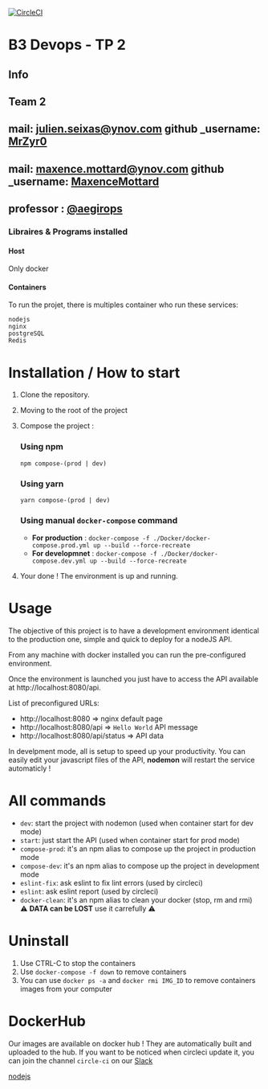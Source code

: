 [![CircleCI](https://circleci.com/gh/MaxenceMottard/ynov_devops_ci_cd_project.svg?style=svg)](https://circleci.com/gh/MaxenceMottard/ynov_devops_ci_cd_project)

# B3 Devops - TP 2
## Info
Team 2
---
mail: julien.seixas@ynov.com
github _username: [MrZyr0](https://github.com/MrZyr0)
---
mail: maxence.mottard@ynov.com
github _username: [MaxenceMottard](https://github.com/MaxenceMottard)
---
professor : [@aegirops](https://github.com/aegirops)
---

### Libraires & Programs installed

#### Host
Only docker

#### Containers
To run the projet, there is multiples container who run these services:
```
nodejs
nginx
postgreSQL
Redis
```

# Installation / How to start

1. Clone the repository.
2. Moving to the root of the project
3. Compose the project :

    ### Using npm
    `npm compose-(prod | dev)`

    ### Using yarn
    `yarn compose-(prod | dev)`

    ### Using manual `docker-compose` command

    - **For production** : `docker-compose -f ./Docker/docker-compose.prod.yml up --build --force-recreate`
    - **For developmnet** : `docker-compose -f ./Docker/docker-compose.dev.yml up --build --force-recreate`
4. Your done ! The environment is up and running.

# Usage
The objective of this project is to have a development environment identical to the production one, simple and quick to deploy for a nodeJS API.

From any machine with docker installed you can run the pre-configured environment.

Once the environment is launched you just have to access the API available at http://localhost:8080/api.

List of preconfigured URLs:
- http://localhost:8080               => nginx default page
- http://localhost:8080/api           =>  `Hello World` API message
- http://localhost:8080/api/status    =>  API data


In develpment mode, all is setup to speed up your productivity.
You can easily edit your javascript files of the API, **nodemon** will restart the service automaticly !

# All commands

- `dev`: start the project with nodemon (used when container start for dev mode)
- `start`: just start the API (used when container start for prod mode)
- `compose-prod`: it's an npm alias to compose up the project in production mode
- `compose-dev`: it's an npm alias to compose up the project in development mode
- `eslint-fix`: ask eslint to fix lint errors (used by circleci)
- `eslint`: ask eslint report (used by circleci)
- `docker-clean`: it's an npm alias to clean your docker (stop, rm and rmi) ⚠ **DATA can be LOST** use it carrefully ⚠

# Uninstall

1. Use CTRL-C to stop the containers
2. Use `docker-compose -f down` to remove containers
3. You can use `docker ps -a` and `docker rmi IMG_ID` to remove containers images from your computer


# DockerHub
Our images are available on docker hub !
They are automatically built and uploaded to the hub.
If you want to be noticed when circleci update it, you can join the channel `circle-ci` on our [Slack](https://noname-eqi5393.slack.com/archives/CS8GLSSVA)

[nodejs](https://hub.docker.com/repository/docker/mrzyro/ynov-devops-tp2-team-2-api)
